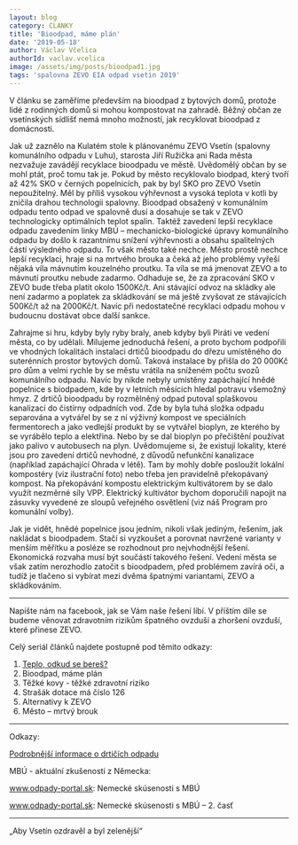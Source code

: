 ```yaml
---
layout: blog
category: CLANKY
title: 'Bioodpad, máme plán'
date: '2019-05-18'
author: Václav Včelica
authorId: vaclav.vcelica
image: /assets/img/posts/bioodpad1.jpg
tags: 'spalovna ZEVO EIA odpad vsetin 2019'
---
```

V článku se zaměříme především na bioodpad z bytových domů, protože lidé z rodinných domů si mohou kompostovat na zahradě. Běžný občan ze vsetínských sídlišť nemá mnoho možností, jak recyklovat bioodpad z domácnosti.

Jak už zaznělo na Kulatém stole k plánovanému ZEVO Vsetín (spalovny komunálního odpadu v Luhu), starosta Jiří Ružička ani Rada města nezvažuje zavádějí recyklace bioodpadu ve městě. Uvědomělý občan by se mohl ptát, proč tomu tak je. Pokud by město recyklovalo biodpad, který tvoří až 42% SKO v černých popelnicích, pak by byl SKO pro ZEVO Vsetín nepoužitelný. Měl by příliš vysokou výhřevnost a vysoká teplota v kotli by zničila drahou technologii spalovny. Bioodpad obsažený v komunálním odpadu tento odpad ve spalovně dusí a dosahuje se tak v ZEVO technologicky optimálních teplot spalin. Taktéž zavedení lepší recyklace odpadu zavedením linky MBÚ – mechanicko-biologické úpravy komunálního odpadu by došlo k razantnímu snížení výhřevnosti a obsahu spalitelných částí výsledného odpadu. To však město také nechce. Město prostě nechce lepší recyklaci, hraje si na mrtvého brouka a čeká až jeho problémy vyřeší nějaká víla mávnutím kouzelného proutku. Ta víla se má jmenovat ZEVO a to mávnutí proutku nebude zadarmo. Odhaduje se, že za zpracování SKO v ZEVO bude třeba platit okolo 1500Kč/t. Ani stávající odvoz na skládky ale není zadarmo a poplatek za skládkování se má ještě zvyšovat ze stávajících 500Kč/t až na 2000Kč/t. Navíc při nedostatečné recyklaci odpadu mohou v budoucnu dostávat obce další sankce.

Zahrajme si hru, kdyby byly ryby braly, aneb kdyby byli Piráti ve vedení města, co by udělali. Milujeme jednoduchá řešení, a proto bychom podpořili ve vhodných lokalitách instalaci drtičů bioodpadu do dřezu umístěného do suterénních prostor bytových domů. Taková instalace by přišla do 20 000Kč pro dům a velmi rychle by se městu vrátila na sníženém počtu svozů komunálního odpadu. Navíc by nikde nebyly umístěny zapáchající hnědé popelnice s biodpadem, kde by v letních měsících hledal potravu všemožný hmyz. Z drtičů bioodpadu by rozmělněný odpad putoval splaškovou kanalizací do čistírny odpadních vod. Zde by byla tuhá složka odpadu separována a vytvářel by se z ní výživný kompost ve speciálních fermentorech a jako vedlejší produkt by se vytvářel bioplyn, ze kterého by se vyrábělo teplo a elektřina. Nebo by se dal bioplyn po přečištění používat jako palivo v autobusech na plyn. Uvědomujeme si, že existují lokality, které jsou pro zavedení drtičů nevhodné, z důvodů nefunkční kanalizace (například zapáchající Ohrada v létě). Tam by mohly dobře posloužit lokální kompostéry (viz ilustrační foto) nebo třeba jen pravidelně překopávaný kompost. Na překopávání kompostu elektrickým kultivátorem by se dalo využít nezměrné síly VPP. Elektrický kultivátor bychom doporučili napojit na zásuvky vyvedené ze sloupů veřejného osvětlení (viz náš Program pro komunální volby).

Jak je vidět, hnědé popelnice jsou jedním, nikoli však jediným, řešením, jak nakládat s bioodpadem. Stačí si vyzkoušet a porovnat navržené varianty v menším měřítku a posléze se rozhodnout pro nejvhodnější řešení. Ekonomická rozvaha musí být součástí takového řešení. Vedení města se však zatím nerozhodlo zatočit s bioodpadem, před problémem zavírá oči, a tudíž je tlačeno si vybírat mezi dvěma špatnými variantami, ZEVO a skládkováním.

- - -

Napište nám na facebook, jak se Vám naše řešení líbí. V příštím díle se budeme věnovat zdravotním rizikům špatného ovzduší a zhoršení ovzduší, které přinese ZEVO.

Celý seriál článků najdete postupně pod těmito odkazy:
1. <a href="https://vsetin.pirati.cz/aktuality/teplo-odkud-se-beres.html">Teplo, odkud se bereš?</a>
2. Bioodpad, máme plán
3. Těžké kovy - těžké zdravotní riziko
4. Strašák dotace má číslo 126
5. Alternativy k ZEVO
6. Město – mrtvý brouk

- - -

Odkazy:

<a href="https://youtu.be/e-a3_FyEnS0">Podrobnější informace o drtičích odpadu</a>

MBÚ - aktuální zkušenosti z Německa:

<a href="https://www.odpady-portal.sk/Dokument/103322/nemecke-skusenosti-s-mbu.aspx">www.odpady-portal.sk: Nemecké skúsenosti s MBÚ</a>

<a href="https://www.odpady-portal.sk/Dokument/103346/nemecke-skusenosti-s-mbu-2-cast.aspx">www.odpady-portal.sk: Nemecké skúsenosti s MBÚ – 2. časť</a>

- - -

„Aby Vsetín ozdravěl a byl zelenější“
